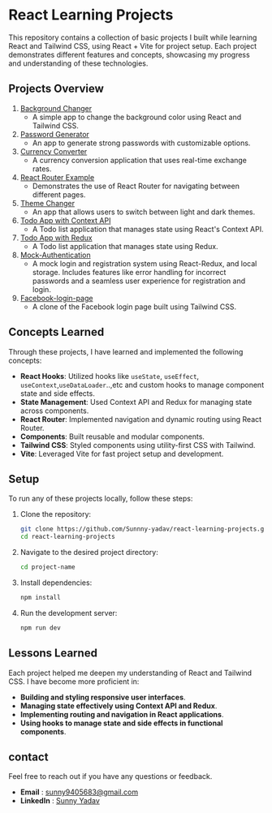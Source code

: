 # React Learning Projects

This repository contains a collection of basic projects I built while learning React and Tailwind CSS, using React + Vite for project setup. Each project demonstrates different features and concepts, showcasing my progress and understanding of these technologies.

## Projects Overview

1. [Background Changer](./01bgChanger)
   - A simple app to change the background color using React and Tailwind CSS.
2. [Password Generator](./02passwordGenerator)
   - An app to generate strong passwords with customizable options.
3. [Currency Converter](./03currencyConverter)
   - A currency conversion application that uses real-time exchange rates.
4. [React Router Example](./04reactRouter)
   - Demonstrates the use of React Router for navigating between different pages.
5. [Theme Changer](./05themeChanger)
   - An app that allows users to switch between light and dark themes.
6. [Todo App with Context API](./06todo_contextAPI)
   - A Todo list application that manages state using React's Context API.
7. [Todo App with Redux](./07todo_redux)
   - A Todo list application that manages state using Redux.
8. [Mock-Authentication](./08mockAuthentication)
   - A mock login and registration system using React-Redux, and local storage. Includes features like error handling for incorrect passwords and a seamless user experience for registration and login.
9. [Facebook-login-page](./facebook-login-page)
   - A clone of the Facebook login page built using Tailwind CSS.

## Concepts Learned
Through these projects, I have learned and implemented the following concepts:

- **React Hooks**: Utilized hooks like `useState`, `useEffect`, `useContext`,`useDataLoader`..,etc and custom hooks to manage component state and side effects.
- **State Management**: Used Context API and Redux for managing state across components.
- **React Router**: Implemented navigation and dynamic routing using React Router.
- **Components**: Built reusable and modular components.
- **Tailwind CSS**: Styled components using utility-first CSS with Tailwind.
- **Vite**: Leveraged Vite for fast project setup and development.

## Setup

To run any of these projects locally, follow these steps:

1. Clone the repository:
   ```bash
   git clone https://github.com/Sunnny-yadav/react-learning-projects.git
   cd react-learning-projects

2. Navigate to the desired project directory:
   ```bash 
   cd project-name
3. Install dependencies:
   ```bash
   npm install
4. Run the development server:
   ```bash 
   npm run dev

## Lessons Learned

Each project helped me deepen my understanding of React and Tailwind CSS. I have become more proficient in:

- **Building and styling responsive user interfaces**.
- **Managing state effectively using Context API and Redux**.
- **Implementing routing and navigation in React applications**.
- **Using hooks to manage state and side effects in functional components**.

## contact 
Feel free to reach out if you have any questions or feedback.

- **Email** : sunny9405683@gmail.com
- **LinkedIn** : [Sunny Yadav](https://linkedin.com/in/sunny-yadav-31b27325b)

 

